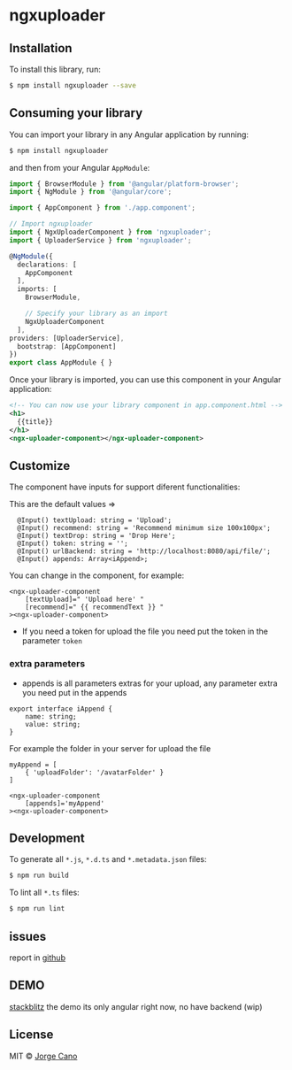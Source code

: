 # ngxuploader

## Installation

To install this library, run:

```bash
$ npm install ngxuploader --save
```

## Consuming your library

You can import your library in any Angular application by running:

```bash
$ npm install ngxuploader
```

and then from your Angular `AppModule`:

```typescript
import { BrowserModule } from '@angular/platform-browser';
import { NgModule } from '@angular/core';

import { AppComponent } from './app.component';

// Import ngxuploader
import { NgxUploaderComponent } from 'ngxuploader';
import { UploaderService } from 'ngxuploader';

@NgModule({
  declarations: [
    AppComponent
  ],
  imports: [
    BrowserModule,

    // Specify your library as an import
    NgxUploaderComponent
  ],
providers: [UploaderService],
  bootstrap: [AppComponent]
})
export class AppModule { }
```

Once your library is imported, you can use this component in your Angular application:

```xml
<!-- You can now use your library component in app.component.html -->
<h1>
  {{title}}
</h1>
<ngx-uploader-component></ngx-uploader-component>
```

## Customize

The component have inputs for support diferent functionalities:

This are the default values => 
```
  @Input() textUpload: string = 'Upload';
  @Input() recommend: string = 'Recommend minimum size 100x100px';
  @Input() textDrop: string = 'Drop Here';
  @Input() token: string = '';
  @Input() urlBackend: string = 'http://localhost:8080/api/file/';
  @Input() appends: Array<iAppend>;
```
You can change in the component, for example: 
```
<ngx-uploader-component
    [textUpload]=" 'Upload here' "
    [recommend]=" {{ recommendText }} "
><ngx-uploader-component>
``` 
- If you need a token for upload the file you need put the token in the parameter `token`

### extra parameters

- appends is all parameters extras for your upload, any parameter extra you need put in the appends

```
export interface iAppend {
    name: string;
    value: string;
}
```
For example the folder in your server for upload the file

```
myAppend = [
    { 'uploadFolder': '/avatarFolder' }
] 
```
```
<ngx-uploader-component
    [appends]='myAppend'
><ngx-uploader-component>
```


## Development

To generate all `*.js`, `*.d.ts` and `*.metadata.json` files:

```bash
$ npm run build
```

To lint all `*.ts` files:

```bash
$ npm run lint
```

## issues

report in [github](https://github.com/jorgeucano/ngxuploader/issues) 

## DEMO

[stackblitz](https://stackblitz.com/edit/angular-fhacrk)
the demo its only angular right now, no have backend (wip)

## License

MIT © [Jorge Cano](mailto:jorgeucano@gmail.com)
